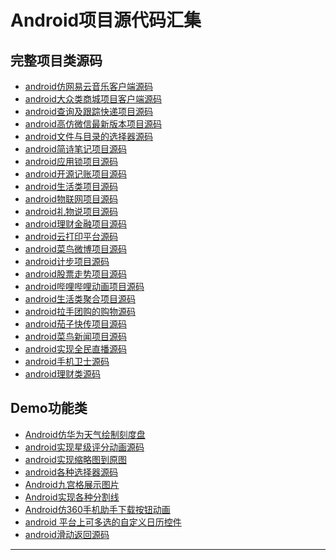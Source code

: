 # Android项目源代码汇集
## 完整项目类源码
* [android仿网易云音乐客户端源码]
* [android大众类商城项目客户端源码]
* [android查询及跟踪快递项目源码]
* [android高仿微信最新版本项目源码]
* [android文件与目录的选择器源码]
* [android简诗笔记项目源码]
* [android应用锁项目源码]
* [android开源记账项目源码]
* [android生活类项目源码]
* [android物联网项目源码]
* [android礼物说项目源码]
* [android理财金融项目源码]
* [android云打印平台源码]
* [android菜鸟微博项目源码]
* [android计步项目源码]
* [android股票走势项目源码]
* [android哔哩哔哩动画项目源码]
* [android生活类聚合项目源码]
* [android拉手团购的购物源码]
* [android茄子快传项目源码]
* [android菜鸟新闻项目源码]
* [android实现全民直播源码]
* [android手机卫士源码]
* [android理财类源码]

## Demo功能类
* [Android仿华为天气绘制刻度盘]
* [android实现星级评分动画源码]
* [android实现缩略图到原图]
* [android各种选择器源码]
* [Android九宫格展示图片]
* [Android实现各种分割线]
* [Android仿360手机助手下载按钮动画]
* [android 平台上可多选的自定义日历控件]
* [android滑动返回源码]








[android仿网易云音乐客户端源码]:https://github.com/youlookwhat/CloudReader
[android大众类商城项目客户端源码]:https://github.com/atguigu01/Shopping
[android查询及跟踪快递项目源码]:https://github.com/wangchenyan/PonyExpress
[android高仿微信最新版本项目源码]:https://github.com/GitLqr/LQRWeChat
[android文件与目录的选择器源码]:https://github.com/codekidX/storage-chooser
[android简诗笔记项目源码]:https://github.com/wingjay/jianshi
[android应用锁项目源码]:https://github.com/lizixian18/AppLock
[android开源记账项目源码]:https://github.com/Nightonke/CoCoin
[android生活类项目源码]:https://github.com/Allyns/Lives
[android物联网项目源码]:https://github.com/tiandawu/IotXmpp
[android礼物说项目源码]:https://github.com/Orangelittle/Liwusuo
[android理财金融项目源码]:https://github.com/robotlife/TongBanJie
[android云打印平台源码]:https://github.com/LehmanHe/A4print
[android菜鸟微博项目源码]:https://github.com/yxs666/cniao5-weibo
[android计步项目源码]:https://github.com/linglongxin24/DylanStepCount
[android股票走势项目源码]:https://github.com/AndroidJiang/StockChart
[android哔哩哔哩动画项目源码]:https://github.com/HotBitmapGG/bilibili-android-client
[android生活类聚合项目源码]:https://github.com/yanbober/RNPolymerPo
[android拉手团购的购物源码]:https://github.com/myxh/CoolShopping
[android茄子快传项目源码]:https://github.com/mayubao/KuaiChuan
[android菜鸟新闻项目源码]:https://github.com/yxs666/cniao5-news
[android实现全民直播源码]:https://github.com/jenly1314/KingTV
[android手机卫士源码]:https://github.com/JessYanCoding/MobileSafe
[android理财类源码]:https://github.com/Dreamer206602/QuickMoney

---
[Android仿华为天气绘制刻度盘]:https://github.com/YISHUIH/HuaWeiWeatherView
[android实现星级评分动画源码]:https://github.com/ome450901/SimpleRatingBar
[android实现缩略图到原图]:https://github.com/Hitomis/transferee
[android各种选择器源码]:https://github.com/addappcn/android-pickers
[Android九宫格展示图片]:https://github.com/laobie/NineGridImageView
[Android实现各种分割线]:https://github.com/hxmeie/RecyclerView-FlexibleDivider
[Android仿360手机助手下载按钮动画]:https://github.com/1002326270xc/360Downloading-master
[android 平台上可多选的自定义日历控件]:https://github.com/Airsaid/CalendarView
[android滑动返回源码]:https://github.com/bingoogolapple/BGASwipeBackLayout-Android

